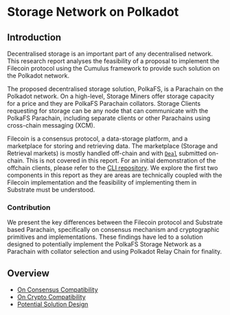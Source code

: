 # Storage Network on Polkadot

## Introduction

Decentralised storage is an important part of any decentralised network.
This research report analyses the feasibility of a proposal to implement the Filecoin protocol using the Cumulus framework to provide such solution on the Polkadot network.

The proposed decentralised storage solution, PolkaFS, is a Parachain on the Polkadot network.
On a high-level, Storage Miners offer storage capacity for a price and they are PolkaFS Parachain collators.
Storage Clients requesting for storage can be any node that can communicate with the PolkaFS Parachain, including separate clients or other Parachains using cross-chain messaging (XCM).

Filecoin is a consensus protocol, a data-storage platform, and a marketplace for storing and retrieving data.
The marketplace (Storage and Retrieval markets) is mostly handled off-chain and with [`Deal`] submitted on-chain. This is not covered in this report. For an initial demonstration of the offchain clients, please refer to the [CLI repository].
We explore the first two components in this report as they are areas are technically coupled with the Filecoin implementation and the feasibility of implementing them in Substrate must be understood.

[`Deal`]: https://spec.filecoin.io/#section-glossary.deal
[CLI repository]: https://github.com/common-good-storage/CLI

### Contribution

We present the key differences between the Filecoin protocol and Substrate based Parachain, specifically on consensus mechanism and cryptographic primitives and implementations.
These findings have led to a solution designed to potentially implement the PolkaFS Storage Network as a Parachain with collator selection and using Polkadot Relay Chain for finality.

## Overview

- [On Consensus Compatibility](./consensus.md)
- [On Crypto Compatibility](./crypto.md)
- [Potential Solution Design](./solution.md)

